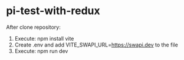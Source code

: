 # pi-test-with-redux
After clone repository:
1) Execute: npm install vite
2) Create .env and add VITE_SWAPI_URL=https://swapi.dev to the file
3) Execute: npm run dev
